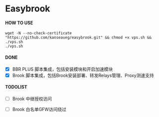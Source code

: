 # Easybrook

#### HOW TO USE

```
wget -N --no-check-certificate "https://github.com/kanseaveg/easybrook.git" && chmod +x vps.sh && ./vps.sh
./vps.sh
```

#### DONE
- [x] BBR PLUS 脚本集成，包括安装模块和开启加速模块
- [x] Brook 脚本集成，包括Brook安装部署、转发Relays管理、Proxy测速支持

#### TODOLIST
- [ ] Brook 中继授权访问
- [ ] Brook 白名单GFW访问绕过

